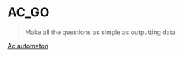 # AC_GO
> Make all the questions as simple as outputting data

[Ac automaton](https://oi-wiki.org/string/ac-automaton/)
